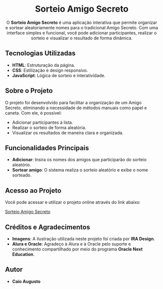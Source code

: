 <h1 align="center">Sorteio Amigo Secreto</h1>

<p align="center">
  O <strong>Sorteio Amigo Secreto</strong> é uma aplicação interativa que permite organizar e sortear aleatoriamente nomes para o tradicional Amigo Secreto. Com uma interface simples e funcional, você pode adicionar participantes, realizar o sorteio e visualizar o resultado de forma dinâmica.
</p>

<h2>Tecnologias Utilizadas</h2>
<ul>
  <li><strong>HTML</strong>: Estruturação da página.</li>
  <li><strong>CSS</strong>: Estilização e design responsivo.</li>
  <li><strong>JavaScript</strong>: Lógica de sorteio e interatividade.</li>
</ul>

<h2>Sobre o Projeto</h2>
<p>O projeto foi desenvolvido para facilitar a organização de um Amigo Secreto, eliminando a necessidade de métodos manuais como papel e caneta. Com ele, é possível:</p>
<ul>
  <li>Adicionar participantes à lista.</li>
  <li>Realizar o sorteio de forma aleatória.</li>
  <li>Visualizar os resultados de maneira clara e organizada.</li>
</ul>

<h2>Funcionalidades Principais</h2>
<ul>
  <li><strong>Adicionar</strong>: Insira os nomes dos amigos que participarão do sorteio aleatório.</li>
  <li><strong>Sortear amigo</strong>: O sistema realiza o sorteio aleatório e exibe o nome sorteado.</li>
</ul>

<h2>Acesso ao Projeto</h2>
<p>Você pode acessar e utilizar o projeto online através do link abaixo:</p>
<p><a href="">Sorteio Amigo Secreto</a></p>

<h2>Créditos e Agradecimentos</h2>
<ul>
  <li><strong>Imagens</strong>: A ilustração utilizada neste projeto foi criada por <strong>IRA Design</strong>.</li>
  <li><strong>Alura e Oracle</strong>: Agradeço à Alura e à Oracle pelo suporte e conhecimento compartilhado por meio do programa <strong>Oracle Next Education</strong>.</li>
</ul>

<h2>Autor</h2>
<ul>
  <li><strong>Caio Augusto</strong></li>
</ul>
